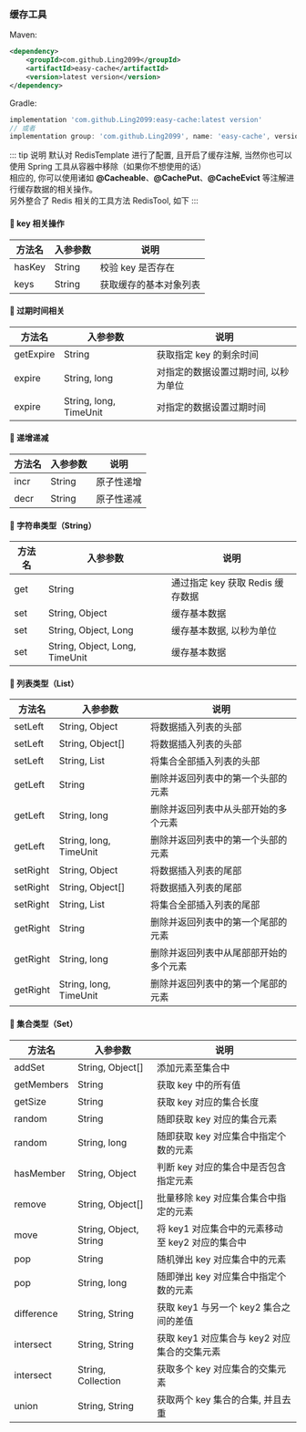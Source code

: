### 缓存工具

Maven:
~~~xml
<dependency>
    <groupId>com.github.Ling2099</groupId>
    <artifactId>easy-cache</artifactId>
    <version>latest version</version>
</dependency>
~~~

Gradle:
~~~gradle
implementation 'com.github.Ling2099:easy-cache:latest version'
// 或者
implementation group: 'com.github.Ling2099', name: 'easy-cache', version: 'latest version'
~~~

::: tip 说明
默认对 RedisTemplate 进行了配置, 且开启了缓存注解, 当然你也可以使用 Spring 工具从容器中移除（如果你不想使用的话）  
相应的, 你可以使用诸如 <b>@Cacheable</b>、<b>@CachePut</b>、<b>@CacheEvict</b> 等注解进行缓存数据的相关操作。  
另外整合了 Redis 相关的工具方法 RedisTool, 如下
:::

#### &#x1F6A2; key 相关操作

| 方法名 | 入参参数 | 说明 |
| ---- | ---- | ---- |
| hasKey | String | 校验 key 是否存在 |
| keys | String | 获取缓存的基本对象列表 |

#### &#x1F697; 过期时间相关

| 方法名 | 入参参数 | 说明 |
| ---- | ---- | ---- |
| getExpire | String | 获取指定 key 的剩余时间 |
| expire | String, long | 对指定的数据设置过期时间, 以秒为单位 |
| expire | String, long, TimeUnit | 对指定的数据设置过期时间 |

#### &#x1F699; 递增递减

| 方法名 | 入参参数 | 说明 |
| ---- | ---- | ---- |
| incr | String | 原子性递增 |
| decr | String | 原子性递减 |

#### &#x1F69A; 字符串类型（String）

| 方法名 | 入参参数 | 说明 |
| ---- | ---- | ---- |
| get | String | 通过指定 key 获取 Redis 缓存数据 |
| set | String, Object | 缓存基本数据 |
| set | String, Object, Long | 缓存基本数据, 以秒为单位 |
| set | String, Object, Long, TimeUnit | 缓存基本数据 |

#### &#x1F6A4; 列表类型（List）

| 方法名 | 入参参数 | 说明 |
| ---- | ---- | ---- |
| setLeft | String, Object | 将数据插入列表的头部 |
| setLeft | String, Object[] | 将数据插入列表的头部 |
| setLeft | String, List | 将集合全部插入列表的头部 |
| getLeft | String | 删除并返回列表中的第一个头部的元素 |
| getLeft | String, long | 删除并返回列表中从头部开始的多个元素 |
| getLeft | String, long, TimeUnit | 删除并返回列表中的第一个头部的元素 |
| setRight | String, Object | 将数据插入列表的尾部 |
| setRight | String, Object[] | 将数据插入列表的尾部 |
| setRight | String, List | 将集合全部插入列表的尾部 |
| getRight | String | 删除并返回列表中的第一个尾部的元素 |
| getRight | String, long | 删除并返回列表中从尾部部开始的多个元素 |
| getRight | String, long, TimeUnit | 删除并返回列表中的第一个尾部的元素 |

#### &#x1F681; 集合类型（Set）
| 方法名 | 入参参数 | 说明 |
| ---- | ---- | ---- |
| addSet | String, Object[] | 添加元素至集合中 |
| getMembers | String | 获取 key 中的所有值 |
| getSize | String | 获取 key 对应的集合长度 |
| random | String | 随即获取 key 对应的集合元素 |
| random | String, long | 随即获取 key 对应集合中指定个数的元素 |
| hasMember | String, Object | 判断 key 对应的集合中是否包含指定元素 |
| remove | String, Object[] | 批量移除 key 对应集合集合中指定的元素 |
| move | String, Object, String | 将 key1 对应集合中的元素移动至 key2 对应的集合中 |
| pop | String | 随机弹出 key 对应集合中的元素 |
| pop | String, long | 随即弹出 key 对应集合中指定个数的元素 |
| difference | String, String | 获取 key1 与另一个 key2 集合之间的差值 |
| intersect | String, String | 获取 key1 对应集合与 key2 对应集合的交集元素 |
| intersect | String, Collection | 获取多个 key 对应集合的交集元素 |
| union | String, String | 获取两个 key 集合的合集, 并且去重 |



